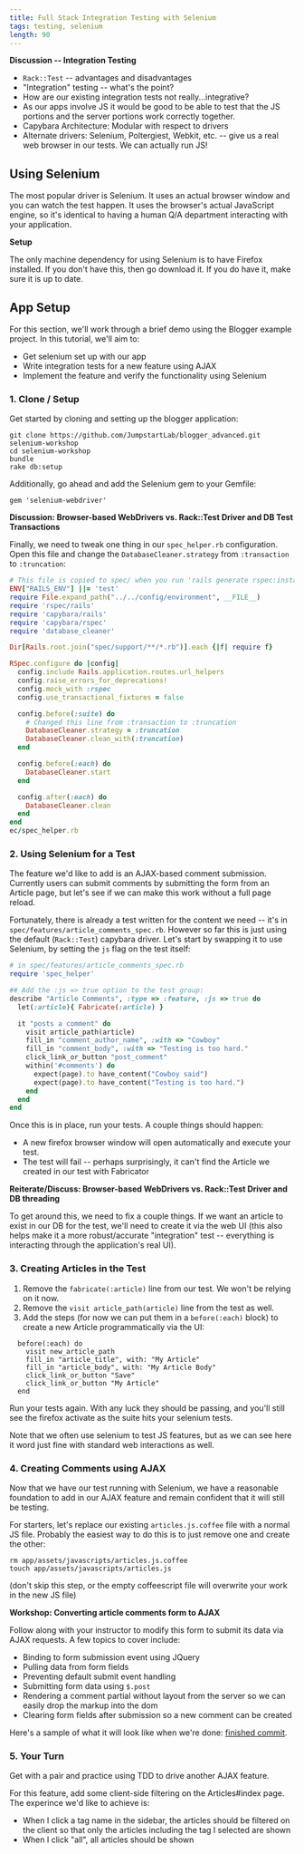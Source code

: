 ```yaml
---
title: Full Stack Integration Testing with Selenium
tags: testing, selenium
length: 90
---
```


__Discussion -- Integration Testing__

* `Rack::Test` -- advantages and disadvantages
* "Integration" testing -- what's the point?
* How are our existing integration tests not really...integrative?
* As our apps involve JS it would be good to be able to test that the JS
portions and the server portions work correctly together.
* Capybara Architecture: Modular with respect to drivers
* Alternate drivers: Selenium, Poltergiest, Webkit, etc. -- give us a real
web browser in our tests. We can actually run JS!

## Using Selenium

The most popular driver is Selenium. It uses an actual browser window and you can
watch the test happen. It uses the browser's actual JavaScript engine, so it's
identical to having a human Q/A department interacting with your application.

__Setup__

The only machine dependency for using Selenium is to have Firefox installed.
If you don't have this, then go download it. If you do have it, make sure it is
up to date.

## App Setup

For this section, we'll work through a brief demo using the Blogger example
project. In this tutorial, we'll aim to:

* Get selenium set up with our app
* Write integration tests for a new feature using AJAX
* Implement the feature and verify the functionality using Selenium

### 1. Clone / Setup

Get started by cloning and setting up the blogger application:

```
git clone https://github.com/JumpstartLab/blogger_advanced.git selenium-workshop
cd selenium-workshop
bundle
rake db:setup
```

Additionally, go ahead and add the Selenium gem to your Gemfile:

```
gem 'selenium-webdriver'
```

__Discussion: Browser-based WebDrivers vs. Rack::Test Driver and DB Test Transactions__

Finally, we need to tweak one thing in our `spec_helper.rb` configuration. Open this file
and change the `DatabaseCleaner.strategy` from `:transaction` to `:truncation`:

```ruby
# This file is copied to spec/ when you run 'rails generate rspec:install'
ENV["RAILS_ENV"] ||= 'test'
require File.expand_path("../../config/environment", __FILE__)
require 'rspec/rails'
require 'capybara/rails'
require 'capybara/rspec'
require 'database_cleaner'

Dir[Rails.root.join("spec/support/**/*.rb")].each {|f| require f}

RSpec.configure do |config|
  config.include Rails.application.routes.url_helpers
  config.raise_errors_for_deprecations!
  config.mock_with :rspec
  config.use_transactional_fixtures = false

  config.before(:suite) do
    # Changed this line from :transaction to :truncation
    DatabaseCleaner.strategy = :truncation
    DatabaseCleaner.clean_with(:truncation)
  end

  config.before(:each) do
    DatabaseCleaner.start
  end

  config.after(:each) do
    DatabaseCleaner.clean
  end
end
ec/spec_helper.rb
```

### 2. Using Selenium for a Test

The feature we'd like to add is an AJAX-based comment submission. Currently users
can submit comments by submitting the form from an Article page, but let's see if
we can make this work without a full page reload.

Fortunately, there is already a test written for the content we need -- it's in
`spec/features/article_comments_spec.rb`. However so far this is just using the default
(`Rack::Test`) capybara driver. Let's start by swapping it to use Selenium, by
setting the `js` flag on the test itself:

```ruby
# in spec/features/article_comments_spec.rb
require 'spec_helper'

## Add the :js => true option to the test group:
describe "Article Comments", :type => :feature, :js => true do
  let(:article){ Fabricate(:article) }

  it "posts a comment" do
    visit article_path(article)
    fill_in "comment_author_name", :with => "Cowboy"
    fill_in "comment_body", :with => "Testing is too hard."
    click_link_or_button "post_comment"
    within('#comments') do
      expect(page).to have_content("Cowboy said")
      expect(page).to have_content("Testing is too hard.")
    end
  end
end
```

Once this is in place, run your tests. A couple things should happen:

* A new firefox browser window will open automatically and execute your test.
* The test will fail -- perhaps surprisingly, it can't find the Article we created
in our test with Fabricator

__Reiterate/Discuss: Browser-based WebDrivers vs. Rack::Test Driver and DB threading__

To get around this, we need to fix a couple things. If we want an article to exist
in our DB for the test, we'll need to create it via the web UI (this also helps make
it a more robust/accurate "integration" test -- everything is interacting through
the application's real UI).

### 3. Creating Articles in the Test

1. Remove the `fabricate(:article)` line from our test. We won't be relying on it now.
2. Remove the `visit article_path(article)` line from the test as well.
3. Add the steps (for now we can put them in a `before(:each)` block) to create a new
Article programmatically via the UI:

```
  before(:each) do
    visit new_article_path
    fill_in "article_title", with: "My Article"
    fill_in "article_body", with: "My Article Body"
    click_link_or_button "Save"
    click_link_or_button "My Article"
  end
```

Run your tests again. With any luck they should be passing, and you'll still see the firefox
activate as the suite hits your selenium tests.

Note that we often use selenium to test JS features, but as we can see here it word
just fine with standard web interactions as well.

### 4. Creating Comments using AJAX

Now that we have our test running with Selenium, we have a reasonable foundation
to add in our AJAX feature and remain confident that it will still be testing.

For starters, let's replace our existing `articles.js.coffee` file with a normal JS file.
Probably the easiest way to do this is to just remove one and create the other:

```
rm app/assets/javascripts/articles.js.coffee
touch app/assets/javascripts/articles.js
```

(don't skip this step, or the empty coffeescript file will overwrite your work in
the new JS file)

__Workshop: Converting article comments form to AJAX__

Follow along with your instructor to modify this form to submit its data via AJAX requests.
A few topics to cover include:

* Binding to form submission event using JQuery
* Pulling data from form fields
* Preventing default submit event handling
* Submitting form data using `$.post`
* Rendering a comment partial without layout from the server so
we can easily drop the markup into the dom
* Clearing form fields after submission so a new comment can be created

Here's a sample of what it will look like when we're done: [finished commit](https://github.com/JumpstartLab/blogger_advanced/commit/be8b022e54d9859ebebc5944d1ce3075639c109a).

### 5. Your Turn

Get with a pair and practice using TDD to drive another AJAX feature.

For this feature, add some client-side filtering on the Articles#index
page. The experince we'd like to achieve is:

* When I click a tag name in the sidebar, the articles should be filtered on the client
so that only the articles including the tag I selected are shown
* When I click "all", all articles should be shown
